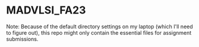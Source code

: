# MADVLSI_FA23
Note: Because of the default directory settings on my laptop (which I'll need to figure out), this repo might only contain the essential files for assignment submissions.
